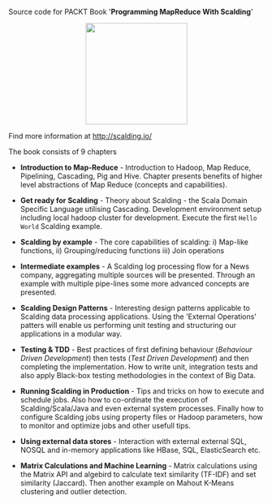 Source code for PACKT Book '**Programming MapReduce With Scalding**'

<p align="center">
  <a href="http://amazon.co.uk/dp/1783287012" target="_blank"><img src="http://ecx.images-amazon.com/images/I/51MkJExd88L._BO2,204,203,200_PIsitb-sticker-arrow-click,TopRight,35,-76_SX385_SY500_CR,0,0,385,500_SH20_OU02_.jpg" width="200"/></a>
</p>

Find more information at http://scalding.io/

The book consists of 9 chapters 

* **Introduction to Map-Reduce** - 
Introduction to Hadoop, Map Reduce, Pipelining, Cascading, Pig and Hive.
Chapter presents benefits of higher level abstractions of Map Reduce (concepts and capabilities).

* **Get ready for Scalding** -
Theory about Scalding - the Scala Domain Specific Language utilising Cascading. 
Development environment setup including local hadoop cluster for development.
Execute the first `Hello World` Scalding example.

* **Scalding by example** -
The core capabilities of scalding: i) Map-like functions, ii) Grouping/reducing functions iii) Join operations 

* **Intermediate examples** -
A Scalding log processing flow for a News company, aggregating multiple sources will be presented. 
Through an example with multiple pipe-lines some more advanced concepts are presented.

* **Scalding Design Patterns** -
Interesting design patterns applicable to Scalding data processing applications. Using the 'External Operations' patters will enable us performing unit testing and structuring our applications in a modular way. 
 
* **Testing & TDD** -
Best practices of first defining behaviour (_Behaviour Driven Development_) then tests (_Test Driven Development_) and then completing the implementation. How to write unit, integration tests and also apply Black-box testing methodologies in the context of Big Data.

* **Running Scalding in Production** -
Tips and tricks on how to execute and schedule jobs. Also how to co-ordinate the execution of Scalding/Scala/Java and even external system processes. Finally how to configure Scalding jobs using property files or Hadoop parameters, how to monitor and optimize jobs and other usefull tips.

* **Using external data stores** -
Interaction with external external SQL, NOSQL and in-memory applications like HBase, SQL, ElasticSearch etc.

* **Matrix Calculations and Machine Learning** - 
Matrix calculations using the Matrix API and algebird to calculate text similarity (TF-IDF) 
and set similarity (Jaccard). Then another example on Mahout K-Means clustering and outlier detection.
